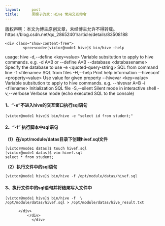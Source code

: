 ```yaml
---
layout:     post
title:      黑猴子的家：Hive 常用交互命令
---
```

<div id="article_content" class="article_content clearfix csdn-tracking-statistics" data-pid="blog" data-mod="popu_307" data-dsm="post">
								<div class="article-copyright">
					版权声明：本文为博主原创文章，未经博主允许不得转载。					https://blog.csdn.net/qq_28652401/article/details/83508188				</div>
								            <link rel="stylesheet" href="https://csdnimg.cn/release/phoenix/template/css/ck_htmledit_views-f76675cdea.css">
						<div class="htmledit_views" id="content_views">
                
    <div class="show-content-free">
            <pre><code>[victor@node1 hive]$ bin/hive –help

usage: hive
 -d,--define &lt;key=value&gt;          Variable subsitution to apply to hive
                                  commands. e.g. -d A=B or --define A=B
    --database &lt;databasename&gt;     Specify the database to use
 -e &lt;quoted-query-string&gt;         SQL from command line
 -f &lt;filename&gt;                    SQL from files
 -H,--help                        Print help information
    --hiveconf &lt;property=value&gt;   Use value for given property
    --hivevar &lt;key=value&gt;         Variable subsitution to apply to hive
                                  commands. e.g. --hivevar A=B
 -i &lt;filename&gt;                    Initialization SQL file
 -S,--silent                      Silent mode in interactive shell
 -v,--verbose                     Verbose mode (echo executed SQL to the console)
</code></pre>
<h4>1、“-e”不进入hive的交互窗口执行sql语句</h4>
<pre><code>[victor@node1 hive]$ bin/hive -e "select id from student;"
</code></pre>
<h4>2、“-f” 执行脚本中sql语句</h4>
<p><strong>（1）在/opt/module/datas目录下创建hivef.sql文件</strong></p>
<pre><code>[victor@node1 datas]$ touch hivef.sql
[victor@node1 datas]$ vim hivef.sql
select * from student;
</code></pre>
<p><strong>（2）执行文件中的sql语句</strong></p>
<pre><code>[victor@node1 hive]$ bin/hive -f /opt/module/datas/hivef.sql
</code></pre>
<h4>3、执行文件中的sql语句并将结果写入文件中</h4>
<pre><code>[victor@node1 hive]$ bin/hive -f  \
/opt/module/datas/hivef.sql &gt; /opt/module/datas/hive_result.txt
</code></pre>

          </div>
              </div>
                </div>